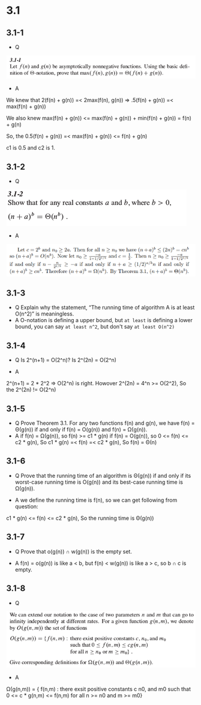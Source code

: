 # 3.1

## 3.1-1
* Q

![](https://github.com/KnewHow/FPAlgorithms/blob/master/problem-solution/chapter03-growthOfFunction/img/3.1-1-q.png?raw=true)
* A

We knew that 2(f(n) + g(n)) =< 2max(f(n), g(n)) => .5(f(n) + g(n)) =< max(f(n) + g(n))

We also knew max(f(n) + g(n)) <= max(f(n) + g(n)) + min(f(n) + g(n)) = f(n) + g(n)

So, the 0.5(f(n) + g(n)) =< max(f(n) + g(n)) <= f(n) + g(n)

c1 is 0.5 and c2 is 1.

## 3.1-2

* Q

![](https://github.com/KnewHow/FPAlgorithms/blob/master/problem-solution/chapter03-growthOfFunction/img/3.1-2-q.png?raw=true)

* A

![](https://github.com/KnewHow/FPAlgorithms/blob/master/problem-solution/chapter03-growthOfFunction/img/3.1-2-a.png?raw=true)

## 3.1-3

*  Q
Explain why the statement, “The running time of algorithm A is at least O(n^2)” is meaningless.
*  A
O-notation is defining a upper bound, but `at least` is defining a lower bound, you can say `at least n^2`, but don't say `at least O(n^2)`

## 3.1-4

*  Q
Is 2^(n+1) = O(2^n)? Is 2^(2n) = O(2^n)

*  A

2^(n+1) = 2 * 2^2 => O(2^n) is right. Howover 2^(2n) = 4^n >=  O(2^2), So the 2^(2n) != O(2^n)

## 3.1-5

* Q
Prove Theorem 3.1. For any two functions f(n) and g(n), we have f(n) = Θ(g(n)) if and only if f(n) = O(g(n)) and f(n) = Ω(g(n)).
* A
if f(n) = Ω(g(n)), so f(n) >= c1 * g(n)
if f(n) = O(g(n)), so 0 <= f(n) <= c2 * g(n), So
c1 * g(n) =< f(n) =< c2 * g(n), So f(n) = Θ(n)

## 3.1-6

*  Q
Prove that the running time of an algorithm is Θ(g(n)) if and only if its worst-case
running time is O(g(n)) and its best-case running time is Ω(g(n)).

*  A
we define the running time is f(n), so we can get following from question:

c1 * g(n) <= f(n) <= c2 * g(n), So the running time is Θ(g(n))

## 3.1-7

*  Q
Prove that o(g(n)) ∩ w(g(n)) is the empty set.

*  A
f(n) = o(g(n)) is like a < b, but f(n) < w(g(n)) is like a > c, so b ∩ c is empty.

## 3.1-8

*  Q

![](https://github.com/KnewHow/FPAlgorithms/blob/master/problem-solution/chapter03-growthOfFunction/img/3.1-8-q.png?raw=true)
*  A

Ω(g(n,m)) = { f(n,m) : there exsit positive constants c n0, and m0
                     such that 0 <= c * g(n,m) <= f(n,m)
                     for all n >= n0 and m >= m0}
